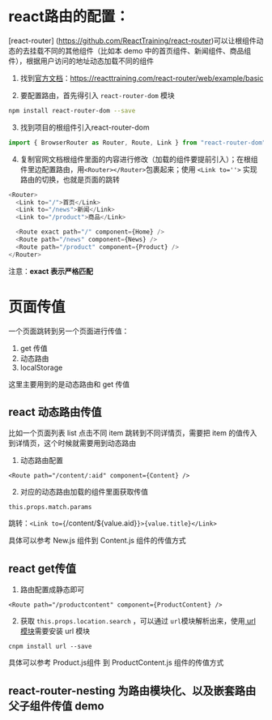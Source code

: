 # react路由的配置：

[react-router] (https://github.com/ReactTraining/react-router)可以让根组件动态的去挂载不同的其他组件（比如本 demo 中的首页组件、新闻组件、商品组件），根据用户访问的地址动态加载不同的组件

1. 找到[官方文档](https://reacttraining.com/react-router/web/example/basic)：https://reacttraining.com/react-router/web/example/basic

2. 要配置路由，首先得引入 `react-router-dom` 模块

```sh
npm install react-router-dom --save
```

3. 找到项目的根组件引入react-router-dom

```js
import { BrowserRouter as Router, Route, Link } from "react-router-dom"
```

4. 复制官网文档根组件里面的内容进行修改（加载的组件要提前引入）；在根组件里边配置路由，用`<Router></Router>`包裹起来；使用 `<Link to=''>` 实现路由的切换，也就是页面的跳转


```js
<Router>
  <Link to="/">首页</Link>
  <Link to="/news">新闻</Link>
  <Link to="/product">商品</Link>

  <Route exact path="/" component={Home} />
  <Route path="/news" component={News} />    
  <Route path="/product" component={Product} />   
</Router>
```

注意：**exact 表示严格匹配**

# 页面传值

一个页面跳转到另一个页面进行传值：

1. get 传值
2. 动态路由
3. localStorage

这里主要用到的是动态路由和 get 传值

## react 动态路由传值

比如一个页面列表 list 点击不同 item 跳转到不同详情页，需要把 item 的值传入到详情页，这个时候就需要用到动态路由

1. 动态路由配置

`<Route path="/content/:aid" component={Content} />`

2. 对应的动态路由加载的组件里面获取传值

`this.props.match.params`

跳转：`<Link to={`/content/${value.aid}`}>{value.title}</Link>`

具体可以参考 New.js 组件到 Content.js 组件的传值方式

## react get传值  

1. 路由配置成静态即可

`<Route path="/productcontent" component={ProductContent} />`

2. 获取 `this.props.location.search` ，可以通过 `url`模块解析出来，使用[ url 模块](https://www.npmjs.com/package/url)需要安装 url 模块

`cnpm install url --save`

具体可以参考 Product.js组件 到 ProductContent.js 组件的传值方式

## react-router-nesting 为路由模块化、以及嵌套路由父子组件传值 demo
